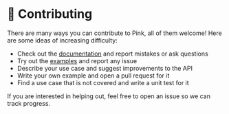 # 👷 Contributing

There are many ways you can contribute to Pink, all of them welcome! Here are some ideas of increasing difficulty:

- Check out the [documentation](https://scaron.info/doc/palimpsest/) and report mistakes or ask questions
- Try out the [examples](https://github.com/stephane-caron/palimpsest/tree/main/examples) and report any issue
- Describe your use case and suggest improvements to the API
- Write your own example and open a pull request for it
- Find a use case that is not covered and write a unit test for it

If you are interested in helping out, feel free to open an issue so we can track progress.
